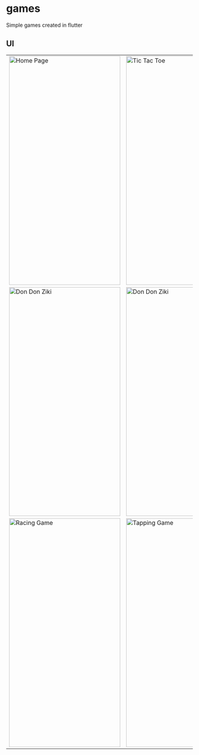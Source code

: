 # games
Simple games created in flutter

## UI

<table border="0px">
  <tr>
    <td>
      <img src="https://user-images.githubusercontent.com/93490214/148225716-1ecb3d86-fabe-4696-9563-c1e457adf4b5.jpg" width="300" height="616" title="Home Page">
    </td>
    <td>
      <img src="https://user-images.githubusercontent.com/93490214/148226120-0bdb16b2-40f8-46ec-a685-3c3b291e583b.jpg" width="300" height="616" title="Tic Tac Toe">
    </td>
    <td>
      <img src="https://user-images.githubusercontent.com/93490214/148226252-30b98090-0af3-4bb2-bb72-e5495bea7842.jpg" width="300" height="616" title="Tic Tac Toe">
    </td>
  </tr>
  
  <tr>
    <td>
      <img src="https://user-images.githubusercontent.com/93490214/148226317-8f01afc7-6688-4b2b-843a-e4e6dc5e8cca.jpg" width="300" height="616" title="Don Don Ziki">
    </td>
    <td>
      <img src="https://user-images.githubusercontent.com/93490214/148226373-8b718fca-0648-4e73-83a7-505faff3b7d1.jpg" width="300" height="616" title="Don Don Ziki">
    </td>
    <td>
      <img src="https://user-images.githubusercontent.com/93490214/148226411-e9d503be-9f5d-440b-a08e-dcc9192eb9db.jpg" width="300" height="616" title="Racing Game">
    </td>
  </tr>
  
  <tr>
    <td>
      <img src="https://user-images.githubusercontent.com/93490214/148226544-bdb560be-1d96-41e8-9e78-7f9d63c8be61.jpg" width="300" height="616" title="Racing Game">
    </td>
    <td>
      <img src="https://user-images.githubusercontent.com/93490214/148226568-2a1e2b96-913c-4540-abc3-35324bafbf84.jpg" width="300" height="616" title="Tapping Game">
    </td>
    <td>
      <img src="https://user-images.githubusercontent.com/93490214/148226599-cb47219f-2682-41ca-82d1-deb6fb9bb067.jpg" width="300" height="616" title="Tapping Game">
    </td>
  </tr>
</table>
  
